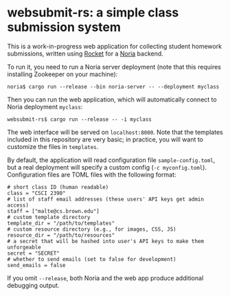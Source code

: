 # websubmit-rs: a simple class submission system

This is a work-in-progress web application for collecting student homework
submissions, written using [Rocket](https://rocket.rs) for a
[Noria](https://pdos.csail.mit.edu/noria) backend.

To run it, you need to run a Noria server deployment (note that this
requires installing Zookeeper on your machine):
```
noria$ cargo run --release --bin noria-server -- --deployment myclass
```
Then you can run the web application, which will automatically connect
to Noria deployment `myclass`:
```
websubmit-rs$ cargo run --release -- -i myclass
```
The web interface will be served on `localhost:8000`. Note that the
templates included in this repository are very basic; in practice, you
will want to customize the files in `templates`.

By default, the application will read configuration file `sample-config.toml`,
but a real deployment will specify a custom config (`-c myconfig.toml`).
Configuration files are TOML files with the following format:
```
# short class ID (human readable)
class = "CSCI 2390"
# list of staff email addresses (these users' API keys get admin access)
staff = ["malte@cs.brown.edu"]
# custom template directory
template_dir = "/path/to/templates"
# custom resource directory (e.g., for images, CSS, JS)
resource_dir = "/path/to/resources"
# a secret that will be hashed into user's API keys to make them unforgeable
secret = "SECRET"
# whether to send emails (set to false for development)
send_emails = false
```

If you omit `--release`, both Noria and the web app produce additional
debugging output.

